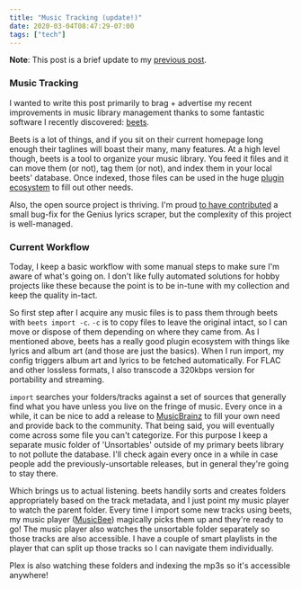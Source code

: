 ```yaml
---
title: "Music Tracking (update!)"
date: 2020-03-04T08:47:29-07:00
tags: ["tech"]
---
```


**Note**: This post is a brief update to my [previous post](/reflections/media-tracking).

### Music Tracking

I wanted to write this post primarily to brag + advertise my recent improvements in music library management thanks to some fantastic software I recently discovered: [beets](http://beets.io/).

Beets is a lot of things, and if you sit on their current homepage long enough their taglines will boast their many, many features. At a high level though, beets is a tool to organize your music library. You feed it files and it can move them (or not), tag them (or not), and index them in your local beets' database. Once indexed, those files can be used in the huge [plugin ecosystem](https://beets.readthedocs.io/en/stable/plugins/index.html) to fill out other needs.

Also, the open source project is thriving. I'm proud [to have contributed](https://github.com/beetbox/beets/commit/d4d04c61aa577673c5c9cebb316490e80b6d7fa9) a small bug-fix for the Genius lyrics scraper, but the complexity of this project is well-managed.

### Current Workflow

Today, I keep a basic workflow with some manual steps to make sure I'm aware of what's going on. I don't like fully automated solutions for hobby projects like these because the point is to be in-tune with my collection and keep the quality in-tact.

So first step after I acquire any music files is to pass them through beets with `beets import -c`. `-c` is to copy files to leave the original intact, so I can move or dispose of them depending on where they came from. As I mentioned above, beets has a really good plugin ecosystem with things like lyrics and album art (and those are just the basics). When I run import, my config triggers album art and lyrics to be fetched automatically. For FLAC and other lossless formats, I also transcode a 320kbps version for portability and streaming.

`import` searches your folders/tracks against a set of sources that generally find what you have unless you live on the fringe of music. Every once in a while, it can be nice to add a release to [MusicBrainz](musicbrainz.org/) to fill your own need and provide back to the community. That being said, you will eventually come across some file you can't categorize. For this purpose I keep a separate music folder of 'Unsortables' outside of my primary beets library to not pollute the database. I'll check again every once in a while in case people add the previously-unsortable releases, but in general they're going to stay there.

Which brings us to actual listening. beets handily sorts and creates folders appropriately based on the track metadata, and I just point my music player to watch the parent folder. Every time I import some new tracks using beets, my music player ([MusicBee](https://getmusicbee.com/)) magically picks them up and they're ready to go! The music player also watches the unsortable folder separately so those tracks are also accessible. I have a couple of smart playlists in the player that can split up those tracks so I can navigate them individually.

Plex is also watching these folders and indexing the mp3s so it's accessible anywhere!
